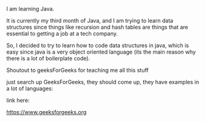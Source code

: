 I am learning Java.

It is currently my third month of Java, and I am trying to learn data structures since things like recursion and hash tables are things that are essential to getting a job at a tech company.

So, I decided to try to learn how to code data structures in java, which is easy since java is a very object oriented language (its the main reason why there is a lot of boilerplate code).

Shoutout to geeksForGeeks for teaching me all this stuff

just search up GeeksForGeeks, they should come up, they have examples in a lot of languages:

link here: 

https://www.geeksforgeeks.org
